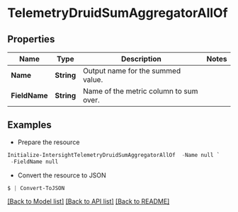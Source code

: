 # TelemetryDruidSumAggregatorAllOf
## Properties

Name | Type | Description | Notes
------------ | ------------- | ------------- | -------------
**Name** | **String** | Output name for the summed value. | 
**FieldName** | **String** | Name of the metric column to sum over. | 

## Examples

- Prepare the resource
```powershell
Initialize-IntersightTelemetryDruidSumAggregatorAllOf  -Name null `
 -FieldName null
```

- Convert the resource to JSON
```powershell
$ | Convert-ToJSON
```

[[Back to Model list]](../README.md#documentation-for-models) [[Back to API list]](../README.md#documentation-for-api-endpoints) [[Back to README]](../README.md)

